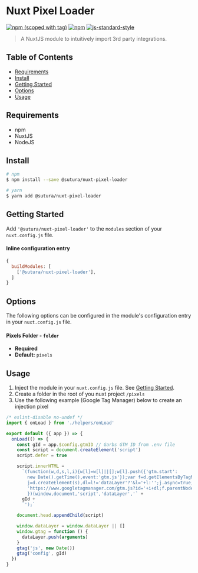 # Nuxt Pixel Loader

[![npm (scoped with tag)](https://img.shields.io/npm/v/@sleepme/nuxt-pixel-loader/latest.svg?style=flat-square)](https://npmjs.com/package/@sleepme/nuxt-pixel-loader)
[![npm](https://img.shields.io/npm/dt/@sleepme/nuxt-pixel-loader.svg?style=flat-square)](https://npmjs.com/package/@sleepme/nuxt-pixel-loader)
[![js-standard-style](https://img.shields.io/badge/code_style-standard-brightgreen.svg?style=flat-square)](http://standardjs.com)

> A NuxtJS module to intuitively import 3rd party integrations.

## Table of Contents ##

* [Requirements](#requirements)
* [Install](#install)
* [Getting Started](#getting-started)
* [Options](#options)
* [Usage](#usage)

## Requirements

* npm
* NuxtJS
* NodeJS

## Install

```bash
# npm
$ npm install --save @sutura/nuxt-pixel-loader

# yarn
$ yarn add @sutura/nuxt-pixel-loader
```



## Getting Started

Add `'@sutura/nuxt-pixel-loader'` to the `modules` section of your `nuxt.config.js` file.

#### Inline configuration entry

```javascript
{
  buildModules: [
    ['@sutura/nuxt-pixel-loader'],
  ]
}
```

## Options

The following options can be configured in the module's configuration entry in your `nuxt.config.js` file.

#### Pixels Folder - `folder`

- **Required**
- **Default:** `pixels`

## Usage

1. Inject the module in your `nuxt.config.js` file. See [Getting Started](#getting-started).
2. Create a folder in the root of you nuxt project `/pixels`
3. Use the following example (Google Tag Manager) below to create an injection pixel

```js
/* eslint-disable no-undef */
import { onLoad } from './helpers/onLoad'

export default ({ app }) => {
  onLoad(() => {
    const gId = app.$config.gtmID // Garbs GTM ID from .env file
    const script = document.createElement('script')
    script.defer = true

    script.innerHTML =
      `(function(w,d,s,l,i){w[l]=w[l]||[];w[l].push({'gtm.start':
        new Date().getTime(),event:'gtm.js'});var f=d.getElementsByTagName(s)[0],
        j=d.createElement(s),dl=l!='dataLayer'?'&l='+l:'';j.async=true;j.src=
        'https://www.googletagmanager.com/gtm.js?id='+i+dl;f.parentNode.insertBefore(j,f);
        })(window,document,'script','dataLayer','` +
      gId +
      `');`

    document.head.appendChild(script)

    window.dataLayer = window.dataLayer || []
    window.gtag = function () {
      dataLayer.push(arguments)
    }
    gtag('js', new Date())
    gtag('config', gId)
  })
}
```
